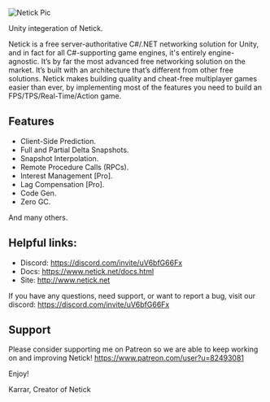 ![Netick Pic](https://i.ibb.co/QbCLKD3/Netick-Github.png)

Unity integeration of Netick.

Netick is a free server-authoritative C#/.NET networking solution for Unity, and in fact for all C#-supporting game engines, it's entirely engine-agnostic. It’s by far the most advanced free networking solution on the market. It’s built with an architecture that’s different from other free solutions. Netick makes building quality and cheat-free multiplayer games easier than ever, by implementing most of the features you need to build an FPS/TPS/Real-Time/Action game.


## Features
  * Client-Side Prediction.
  * Full and Partial Delta Snapshots.
  * Snapshot Interpolation.
  * Remote Procedure Calls (RPCs).
  * Interest Management [Pro].
  * Lag Compensation [Pro].
  * Code Gen.
  * Zero GC.

And many others.

## Helpful links:
  * Discord: https://discord.com/invite/uV6bfG66Fx
  * Docs: https://www.netick.net/docs.html
  * Site: http://www.netick.net

If you have any questions, need support, or want to report a bug, visit our discord: 
https://discord.com/invite/uV6bfG66Fx
 
## Support
Please consider supporting me on Patreon so we are able to keep working on and improving Netick!
https://www.patreon.com/user?u=82493081

Enjoy!

Karrar,
Creator of Netick